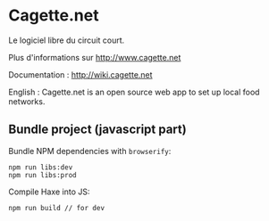 # Cagette.net
Le logiciel libre du circuit court.

Plus d'informations sur http://www.cagette.net

Documentation : http://wiki.cagette.net

English : Cagette.net is an open source web app to set up local food networks.



## Bundle project (javascript part)

Bundle NPM dependencies with `browserify`:
```
npm run libs:dev
npm run libs:prod
```

Compile Haxe into JS:
```
npm run build // for dev
```

